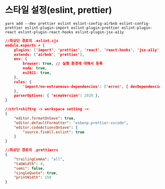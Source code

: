 # 스타일 설정(eslint, prettier)

`yarn add --dev prettier eslint eslint-config-airbnb eslint-config-prettier eslint-plugin-import eslint-plugin-prettier eslint-plugin-react eslint-plugin-react-hooks eslint-plugin-jsx-a11y`

```json
//최상단 경로의 .eslint.cjs
module.exports = {
    plugins: ['import', 'prettier', 'react', 'react-hooks', 'jsx-a11y'], // 설치한 추가적인 규칙 설정
    extends: ['airbnb', 'prettier'],
    env: {
        browser: true, // 실행 환경에 대해서 등록
        node: true,
        es2021: true,
    },
    rules: {
        'import/no-extraneous-dependencies': ['error', { devDependencies: true }],
    },
    parserOptions: { 'ecmaVersion': 2020 },
}
```

```json
//ctrl+shift+p -> workspace setting ->
{
    "editor.formatOnSave": true,
    "editor.defaultFormatter": "esbenp.prettier-vscode",
    "editor.codeActionsOnSave": {
        "source.fixAll.eslint": true
    }
}
```

```json
//최상단 경로의 .prettierrc
{
    "trailingComma": "all",
    "tabWidth": 4,
    "semi": false,
    "singleQuote": true,
    "printWidth": 150
}
```

#
